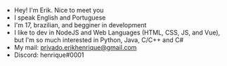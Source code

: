 - Hey! I'm Erik. Nice to meet you
- I speak English and Portuguese
- I'm 17, brazilian, and begginer in development
- I like to dev in NodeJS and Web Languages (HTML, CSS, JS, and Vue), but I'm so much interested in Python, Java, C/C++ and C#
- My mail: privado.erikhenrique@gmail.com
- Discord: henrique#0001
